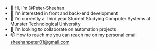 - 👋 Hi, I’m @Peter-Sheehan
- 👀 I’m interested in front and back-end development 
- 🌱 I’m currently a Third year Student Studying Computer Systems at Munster Technological University 
- 💞️ I’m looking to collaborate on automation projects 
- 📫 How to reach me you can reach me on my personal email sheehanpeter01@gmail.com 

<!---
Peter-Sheehan/Peter-Sheehan is a ✨ special ✨ repository because its `README.md` (this file) appears on your GitHub profile.
You can click the Preview link to take a look at your changes.
--->
